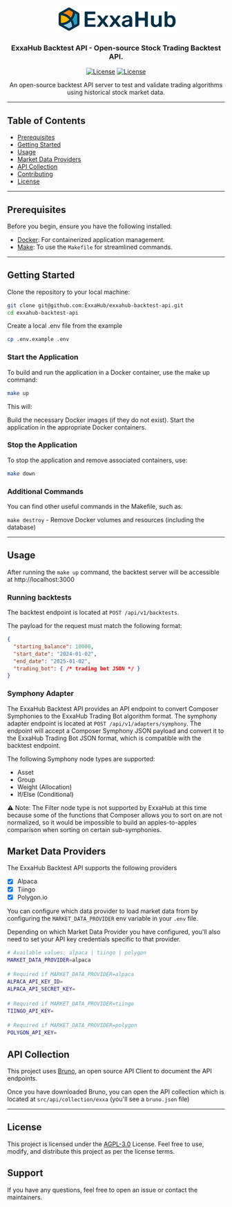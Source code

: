 <div align="center">
<a href="https://www.exxahub.com/">
  <img src="assets/images/exxa-logo-2x.png" height="60"/>
</a>

### ExxaHub Backtest API - Open-source Stock Trading Backtest API. 

[![License](https://img.shields.io/badge/license-AGPL--3.0-blue.svg)](LICENSE)
[![License](https://img.shields.io/badge/website-exxahub.com-orange.svg)](LICENSE)

An open-source backtest API server to test and validate trading algorithms using historical stock market data. 

</div>

---

## Table of Contents

- [Prerequisites](#prerequisites)
- [Getting Started](#getting-started)
- [Usage](#usage)
- [Market Data Providers](#market-data-providers)
- [API Collection](#api-collection)
- [Contributing](#contributing)
- [License](#license)

---

## Prerequisites

Before you begin, ensure you have the following installed:

- [Docker](https://www.docker.com/get-started): For containerized application management.
- [Make](https://www.gnu.org/software/make/): To use the `Makefile` for streamlined commands.

---

## Getting Started

Clone the repository to your local machine:

```bash
git clone git@github.com:ExxaHub/exxahub-backtest-api.git
cd exxahub-backtest-api
```

Create a local .env file from the example

```bash
cp .env.example .env
```

### Start the Application
To build and run the application in a Docker container, use the make up command:

```bash
make up
```

This will:

Build the necessary Docker images (if they do not exist).
Start the application in the appropriate Docker containers.

### Stop the Application
To stop the application and remove associated containers, use:

```bash
make down
```

### Additional Commands
You can find other useful commands in the Makefile, such as:

`make destroy` - Remove Docker volumes and resources (including the database)

---

## Usage

After running the `make up` command, the backtest server will be accessible at http://localhost:3000

### Running backtests

The backtest endpoint is located at `POST /api/v1/backtests`. 

The payload for the request must match the following format:

```json
{
  "starting_balance": 10000,
  "start_date": "2024-01-02",
  "end_date": "2025-01-02",
  "trading_bot": { /* trading bot JSON */ }
}
```

### Symphony Adapter

The ExxaHub Backtest API provides an API endpoint to convert Composer Symphonies to the ExxaHub Trading Bot algorithm format. The symphony adapter endpoint is located at `POST /api/v1/adapters/symphony`. The endpoint will accept a Composer Symphony JSON payload and convert it to the ExxaHub Trading Bot JSON format, which is compatible with the backtest endpoint.

The following Symphony node types are supported:
- Asset
- Group
- Weight (Allocation)
- If/Else (Conditional)

⚠️ Note: The Filter node type is not supported by ExxaHub at this time because some of the functions that Composer allows you to sort on are not normalized, so it would be impossible to build an apples-to-apples comparison when sorting on certain sub-symphonies.

## Market Data Providers

The ExxaHub Backtest API supports the following providers

- [x] Alpaca
- [x] Tiingo
- [x] Polygon.io

You can configure which data provider to load market data from by configuring the `MARKET_DATA_PROVIDER` env variable in your `.env` file.

Depending on which Market Data Provider you have configured, you'll also need to set your API key credentials specific to that provider.

```bash
# Available values: alpaca | tiingo | polygon
MARKET_DATA_PROVIDER=alpaca

# Required if MARKET_DATA_PROVIDER=alpaca
ALPACA_API_KEY_ID=
ALPACA_API_SECRET_KEY=

# Required if MARKET_DATA_PROVIDER=tiingo
TIINGO_API_KEY=

# Required if MARKET_DATA_PROVIDER=polygon
POLYGON_API_KEY=
```

## API Collection

This project uses [Bruno](https://www.usebruno.com/), an open source API Client to document the API endpoints. 

Once you have downloaded Bruno, you can open the API collection which is located at `src/api/collection/exxa` (you'll see a `bruno.json` file)

---

## License
This project is licensed under the [AGPL-3.0](./LICENSE) License.
Feel free to use, modify, and distribute this project as per the license terms.

## Support
If you have any questions, feel free to open an issue or contact the maintainers.

